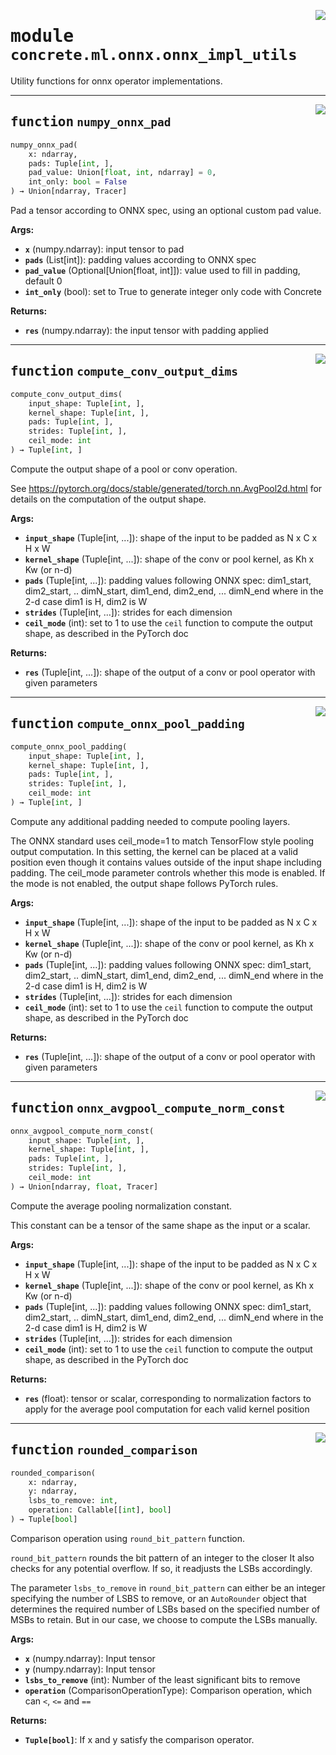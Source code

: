 <!-- markdownlint-disable -->

<a href="../../../src/concrete/ml/onnx/onnx_impl_utils.py#L0"><img align="right" style="float:right;" src="https://img.shields.io/badge/-source-cccccc?style=flat-square"></a>

# <kbd>module</kbd> `concrete.ml.onnx.onnx_impl_utils`

Utility functions for onnx operator implementations.

______________________________________________________________________

<a href="../../../src/concrete/ml/onnx/onnx_impl_utils.py#L16"><img align="right" style="float:right;" src="https://img.shields.io/badge/-source-cccccc?style=flat-square"></a>

## <kbd>function</kbd> `numpy_onnx_pad`

```python
numpy_onnx_pad(
    x: ndarray,
    pads: Tuple[int, ],
    pad_value: Union[float, int, ndarray] = 0,
    int_only: bool = False
) → Union[ndarray, Tracer]
```

Pad a tensor according to ONNX spec, using an optional custom pad value.

**Args:**

- <b>`x`</b> (numpy.ndarray):  input tensor to pad
- <b>`pads`</b> (List\[int\]):  padding values according to ONNX spec
- <b>`pad_value`</b> (Optional\[Union\[float, int\]\]):  value used to fill in padding, default 0
- <b>`int_only`</b> (bool):  set to True to generate integer only code with Concrete

**Returns:**

- <b>`res`</b> (numpy.ndarray):  the input tensor with padding applied

______________________________________________________________________

<a href="../../../src/concrete/ml/onnx/onnx_impl_utils.py#L71"><img align="right" style="float:right;" src="https://img.shields.io/badge/-source-cccccc?style=flat-square"></a>

## <kbd>function</kbd> `compute_conv_output_dims`

```python
compute_conv_output_dims(
    input_shape: Tuple[int, ],
    kernel_shape: Tuple[int, ],
    pads: Tuple[int, ],
    strides: Tuple[int, ],
    ceil_mode: int
) → Tuple[int, ]
```

Compute the output shape of a pool or conv operation.

See https://pytorch.org/docs/stable/generated/torch.nn.AvgPool2d.html for details on the computation of the output shape.

**Args:**

- <b>`input_shape`</b> (Tuple\[int, ...\]):  shape of the input to be padded as N x C x H x W
- <b>`kernel_shape`</b> (Tuple\[int, ...\]):  shape of the conv or pool kernel, as Kh x Kw (or n-d)
- <b>`pads`</b> (Tuple\[int, ...\]):  padding values following ONNX spec:  dim1_start, dim2_start, .. dimN_start, dim1_end, dim2_end, ... dimN_end  where in the 2-d case dim1 is H, dim2 is W
- <b>`strides`</b> (Tuple\[int, ...\]):  strides for each dimension
- <b>`ceil_mode`</b> (int):  set to 1 to use the `ceil` function to compute the output shape, as  described in the PyTorch doc

**Returns:**

- <b>`res`</b> (Tuple\[int, ...\]):  shape of the output of a conv or pool operator with given parameters

______________________________________________________________________

<a href="../../../src/concrete/ml/onnx/onnx_impl_utils.py#L115"><img align="right" style="float:right;" src="https://img.shields.io/badge/-source-cccccc?style=flat-square"></a>

## <kbd>function</kbd> `compute_onnx_pool_padding`

```python
compute_onnx_pool_padding(
    input_shape: Tuple[int, ],
    kernel_shape: Tuple[int, ],
    pads: Tuple[int, ],
    strides: Tuple[int, ],
    ceil_mode: int
) → Tuple[int, ]
```

Compute any additional padding needed to compute pooling layers.

The ONNX standard uses ceil_mode=1 to match TensorFlow style pooling output computation. In this setting, the kernel can be placed at a valid position even though it contains values outside of the input shape including padding. The ceil_mode parameter controls whether this mode is enabled. If the mode is not enabled, the output shape follows PyTorch rules.

**Args:**

- <b>`input_shape`</b> (Tuple\[int, ...\]):  shape of the input to be padded as N x C x H x W
- <b>`kernel_shape`</b> (Tuple\[int, ...\]):  shape of the conv or pool kernel, as Kh x Kw (or n-d)
- <b>`pads`</b> (Tuple\[int, ...\]):  padding values following ONNX spec:  dim1_start, dim2_start, .. dimN_start, dim1_end, dim2_end, ... dimN_end  where in the 2-d case dim1 is H, dim2 is W
- <b>`strides`</b> (Tuple\[int, ...\]):  strides for each dimension
- <b>`ceil_mode`</b> (int):  set to 1 to use the `ceil` function to compute the output shape, as  described in the PyTorch doc

**Returns:**

- <b>`res`</b> (Tuple\[int, ...\]):  shape of the output of a conv or pool operator with given parameters

______________________________________________________________________

<a href="../../../src/concrete/ml/onnx/onnx_impl_utils.py#L161"><img align="right" style="float:right;" src="https://img.shields.io/badge/-source-cccccc?style=flat-square"></a>

## <kbd>function</kbd> `onnx_avgpool_compute_norm_const`

```python
onnx_avgpool_compute_norm_const(
    input_shape: Tuple[int, ],
    kernel_shape: Tuple[int, ],
    pads: Tuple[int, ],
    strides: Tuple[int, ],
    ceil_mode: int
) → Union[ndarray, float, Tracer]
```

Compute the average pooling normalization constant.

This constant can be a tensor of the same shape as the input or a scalar.

**Args:**

- <b>`input_shape`</b> (Tuple\[int, ...\]):  shape of the input to be padded as N x C x H x W
- <b>`kernel_shape`</b> (Tuple\[int, ...\]):  shape of the conv or pool kernel, as Kh x Kw (or n-d)
- <b>`pads`</b> (Tuple\[int, ...\]):  padding values following ONNX spec:  dim1_start, dim2_start, .. dimN_start, dim1_end, dim2_end, ... dimN_end  where in the 2-d case dim1 is H, dim2 is W
- <b>`strides`</b> (Tuple\[int, ...\]):  strides for each dimension
- <b>`ceil_mode`</b> (int):  set to 1 to use the `ceil` function to compute the output shape, as  described in the PyTorch doc

**Returns:**

- <b>`res`</b> (float):  tensor or scalar, corresponding to normalization factors to apply for the  average pool computation for each valid kernel position

______________________________________________________________________

<a href="../../../src/concrete/ml/onnx/onnx_impl_utils.py#L233"><img align="right" style="float:right;" src="https://img.shields.io/badge/-source-cccccc?style=flat-square"></a>

## <kbd>function</kbd> `rounded_comparison`

```python
rounded_comparison(
    x: ndarray,
    y: ndarray,
    lsbs_to_remove: int,
    operation: Callable[[int], bool]
) → Tuple[bool]
```

Comparison operation using `round_bit_pattern` function.

`round_bit_pattern` rounds the bit pattern of an integer to the closer It also checks for any potential overflow. If so, it readjusts the LSBs accordingly.

The parameter `lsbs_to_remove` in `round_bit_pattern` can either be an integer specifying the number of LSBS to remove, or an `AutoRounder` object that determines the required number of LSBs based on the specified number of MSBs to retain. But in our case, we choose to compute the LSBs manually.

**Args:**

- <b>`x`</b> (numpy.ndarray):  Input tensor
- <b>`y`</b> (numpy.ndarray):  Input tensor
- <b>`lsbs_to_remove`</b> (int):  Number of the least significant bits to remove
- <b>`operation`</b> (ComparisonOperationType):  Comparison operation, which can `<`, `<=` and `==`

**Returns:**

- <b>`Tuple[bool]`</b>:  If x and y satisfy the comparison operator.
